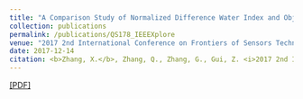 ```yaml
---
title: "A Comparison Study of Normalized Difference Water Index and Object-Oriented Classification Method in River Network Extraction from Landsat-TM Imagery"
collection: publications
permalink: /publications/QS178_IEEEXplore
venue: "2017 2nd International Conference on Frontiers of Sensors Technologies"
date: 2017-12-14
citation: <b>Zhang, X.</b>, Zhang, Q., Zhang, G., Gui, Z. <i>2017 2nd International Conference on Frontiers of Sensors Technologies</i>.
---
```

[[PDF]]()

